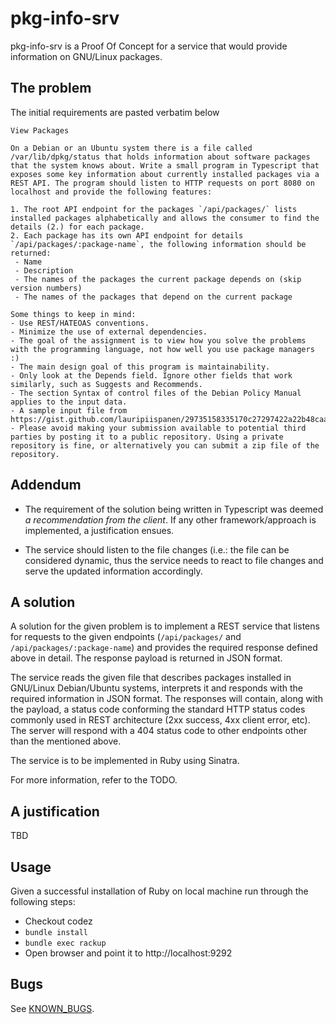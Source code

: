 pkg-info-srv
=================

pkg-info-srv is a Proof Of Concept for a service that would provide information on GNU/Linux packages.

The problem
-------------

The initial requirements are pasted verbatim below

```
View Packages

On a Debian or an Ubuntu system there is a file called /var/lib/dpkg/status that holds information about software packages that the system knows about. Write a small program in Typescript that exposes some key information about currently installed packages via a REST API. The program should listen to HTTP requests on port 8080 on localhost and provide the following features:

1. The root API endpoint for the packages `/api/packages/` lists installed packages alphabetically and allows the consumer to find the details (2.) for each package.
2. Each package has its own API endpoint for details `/api/packages/:package-name`, the following information should be returned:
 - Name
 - Description
 - The names of the packages the current package depends on (skip version numbers)
 - The names of the packages that depend on the current package

Some things to keep in mind:
- Use REST/HATEOAS conventions.
- Minimize the use of external dependencies.
- The goal of the assignment is to view how you solve the problems with the programming language, not how well you use package managers :)
- The main design goal of this program is maintainability.
- Only look at the Depends field. Ignore other fields that work similarly, such as Suggests and Recommends.
- The section Syntax of control files of the Debian Policy Manual applies to the input data.
- A sample input file from https://gist.github.com/lauripiispanen/29735158335170c27297422a22b48caa
- Please avoid making your submission available to potential third parties by posting it to a public repository. Using a private repository is fine, or alternatively you can submit a zip file of the repository.
```

Addendum
---------

- The requirement of the solution being written in Typescript was deemed _a recommendation from the client_. If any other framework/approach is implemented, a justification ensues.

- The service should listen to the file changes (i.e.: the file can be considered dynamic, thus the service needs to react to file changes and serve the updated information accordingly.

A solution
------------

A solution for the given problem is to implement a REST service that listens for requests to the given endpoints (`/api/packages/` and `/api/packages/:package-name`) and provides the required response defined above in detail. The response payload is returned in JSON format.

The service reads the given file that describes packages installed in GNU/Linux Debian/Ubuntu systems, interprets it and responds with the required information in JSON format. The responses will contain, along with the payload, a status code conforming the standard HTTP status codes commonly used in REST architecture (2xx success, 4xx client error, etc). The server will respond with a 404 status code to other endpoints other than the mentioned above.

The service is to be implemented in Ruby using Sinatra.

For more information, refer to the TODO.

A justification
-----------------

TBD

Usage
------

Given a successful installation of Ruby on local machine run through the following steps:

- Checkout codez
- `bundle install`
- `bundle exec rackup`
- Open browser and point it to http://localhost:9292

Bugs
-----

See [KNOWN_BUGS](KNOWN_BUGS).
